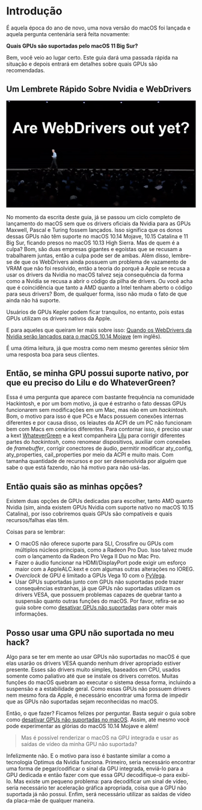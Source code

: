 # Introdução

É aquela época do ano de novo, uma nova versão do macOS foi lançada e aquela pergunta centenária será feita novamente:

**Quais GPUs são suportadas pelo macOS 11 Big Sur?**

Bem, você veio ao lugar certo. Este guia dará uma passada rápida na situação e depois entrará em detalhes sobre quais GPUs são recomendadas.

## Um Lembrete Rápido Sobre Nvidia e WebDrivers

![WebDrivers](WebDrivers.gif)

No momento da escrita deste guia, já se passou um ciclo completo de lançamento do macOS sem que os drivers oficiais da Nvidia para as GPUs Maxwell, Pascal e Turing fossem lançados. Isso significa que os donos dessas GPUs não têm suporte no macOS 10.14 Mojave, 10.15 Catalina e 11 Big Sur, ficando presos no macOS 10.13 High Sierra. Mas de quem é a culpa? Bom, são duas empresas gigantes e egoístas que se recusam a trabalharem juntas, então a culpa pode ser de ambas. Além disso, lembre-se de que os WebDrivers ainda possuem um problema de vazamento de VRAM que não foi resolvido, então a teoria do porquê a Apple se recusa a usar os drivers da Nvidia no macOS talvez seja consequência da forma como a Nvidia se recusa a abrir o código da pilha de drivers. Ou você acha que é coincidência que tanto a AMD quanto a Intel tenham aberto o código para seus drivers? Bom, de qualquer forma, isso não muda o fato de que ainda não há suporte.

Usuários de GPUs Kepler podem ficar tranquilos, no entanto, pois estas GPUs utilizam os drivers nativos da Apple.

E para aqueles que queiram ler mais sobre isso: [Quando os WebDrivers da Nvidia serão lançados para o macOS 10.14 Mojave](https://devtalk.nvidia.com/default/topic/1042520/drivers/-when-will-the-nvidia-web-drivers-be-released-for-macos-mojave-10-14-/post/5358999/#5358999) (em inglês).

É uma ótima leitura, já que mostra como nem mesmo gerentes sênior têm uma resposta boa para seus clientes.

## Então, se minha GPU possui suporte nativo, por que eu preciso do Lilu e do WhateverGreen?

Essa é uma pergunta que aparece com bastante frequência na comunidade Hackintosh, e por um bom motivo, já que é estranho o fato dessas GPUs funcionarem sem modificações em um Mac, mas não em um *hackintosh*. Bom, o motivo para isso é que PCs e Macs possuem conexões internas diferentes e por causa disso, os leiautes da ACPI de um PC não funcionam bem com Macs em cenários diferentes. Para contornar isso, é preciso usar a kext [WhateverGreen](https://github.com/acidanthera/WhateverGreen/releases) e a kext companheira [Lilu](https://github.com/acidanthera/Lilu/releases) para corrigir diferentes partes do *hackintosh*, como renomear dispositivos, auxiliar com conexões de *framebuffer*, corrigir conectores de áudio, permitir modificar aty\_config, aty\_properties, cail\_properties por meio da ACPI e muito mais. Com tamanha quantidade de recursos e por ser desenvolvida por alguém que sabe o que está fazendo, não há motivo para não usá-las.

## Então quais são as minhas opções?

Existem duas opções de GPUs dedicadas para escolher, tanto AMD quanto Nvidia (sim, ainda existem GPUs Nvidia com suporte nativo no macOS 10.15 Catalina), por isso cobriremos quais GPUs são compatíveis e quais recursos/falhas elas têm.

Coisas para se lembrar:

* O macOS não oferece suporte para SLI, Crossfire ou GPUs com múltiplos núcleos principais, como a Radeon Pro Duo. Isso talvez mude com o lançamento da Radeon Pro Vega II Duo no Mac Pro.
* Fazer o áudio funcionar na HDMI/DisplayPort pode exigir um esforço maior com a AppleALC.kext e com algumas outras alterações no IOREG.
* *Overclock* de GPU é limitado a GPUs Vega 10 com o [PyVega](https://github.com/corpnewt/PyVega).
* Usar GPUs suportadas junto com GPUs não suportadas pode trazer consequências estranhas, já que GPUs não suportadas utilizam os drivers VESA, que possuem problemas capazes de quebrar tanto a suspensão quanto outras funções do macOS. Por favor, refira-se ao guia sobre como [desativar GPUs não suportadas](https://deomkds.github.io/OpenCore-Install-Guide/extras/spoof.html) para obter mais informações.

## Posso usar uma GPU não suportada no meu hack?

Algo para se ter em mente ao usar GPUs não suportadas no macOS é que elas usarão os drivers VESA quando nenhum driver apropriado estiver presente. Esses são drivers muito simples, baseados em CPU, usados somente como paliativo até que se instale os drivers corretos. Muitas funções do macOS quebram ao executar o sistema dessa forma, incluindo a suspensão e a estabilidade geral. Como essas GPUs não possuem drivers nem mesmo fora da Apple, é necessário encontrar uma forma de impedir que as GPUs não suportadas sejam reconhecidas no macOS.

Então, o que fazer? Ficamos felizes por perguntar. Basta seguir o guia sobre como [desativar GPUs não suportadas no macOS](https://deomkds.github.io/OpenCore-Install-Guide/extras/spoof.html). Assim, até mesmo você pode experimentar as glórias do macOS 10.14 Mojave e além!

> Mas é possível renderizar o macOS na GPU integrada e usar as saídas de vídeo da minha GPU não suportada?

Infelizmente não. E o motivo para isso é bastante similar a como a tecnologia Optimus da Nvidia funciona. Primeiro, seria necessário encontrar uma forma de pegar/codificar o sinal da GPU integrada, enviá-lo para a GPU dedicada e então fazer com que essa GPU decodifique-o para exibí-lo. Mas existe um pequeno problema: para decodificar um sinal de vídeo, seria necessário ter aceleração gráfica apropriada, coisa que a GPU não suportada já não possui. Enfim, será necessário utilizar as saídas de vídeo da placa-mãe de qualquer maneira.
